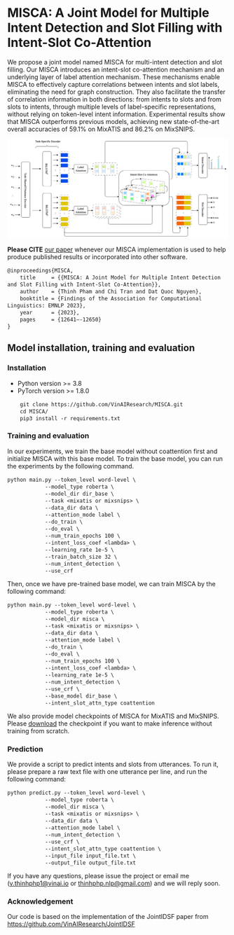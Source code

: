 # MISCA: A Joint Model for Multiple Intent Detection and Slot Filling with Intent-Slot Co-Attention

We propose a joint model named MISCA for multi-intent detection and slot filling. Our MISCA introduces an intent-slot co-attention mechanism and an underlying layer of label attention mechanism. These mechanisms enable MISCA to effectively capture correlations between intents and slot labels, eliminating the need for graph construction. They also facilitate the transfer of correlation information in both directions: from intents to slots and from slots to intents, through multiple levels of label-specific representations, without relying on token-level intent information. Experimental results show that MISCA outperforms previous models, achieving new state-of-the-art overall accuracies of 59.1% on MixATIS and 86.2% on MixSNIPS.

<p align="center">	
<img width="600" alt="model" src="model.png">
</p>

**Please CITE** [our paper](https://aclanthology.org/2023.findings-emnlp.841) whenever our MISCA implementation is used to help produce published results or incorporated into other software.

    @inproceedings{MISCA,
        title     = {{MISCA: A Joint Model for Multiple Intent Detection and Slot Filling with Intent-Slot Co-Attention}},
        author    = {Thinh Pham and Chi Tran and Dat Quoc Nguyen},
        booktitle = {Findings of the Association for Computational Linguistics: EMNLP 2023},
        year      = {2023},
        pages     = {12641–-12650}
    }


## Model installation, training and evaluation

### Installation
- Python version >= 3.8
- PyTorch version >= 1.8.0

```
    git clone https://github.com/VinAIResearch/MISCA.git
    cd MISCA/
    pip3 install -r requirements.txt
```

### Training and evaluation
In our experiments, we train the base model without coattention first and initialize MISCA with this base model. To train the base model, you can run the experiments by the following command.
```
python main.py --token_level word-level \
            --model_type roberta \
            --model_dir dir_base \
            --task <mixatis or mixsnips> \
            --data_dir data \
            --attention_mode label \
            --do_train \
            --do_eval \
            --num_train_epochs 100 \
            --intent_loss_coef <lambda> \
            --learning_rate 1e-5 \
            --train_batch_size 32 \
            --num_intent_detection \
            --use_crf
```
Then, once we have pre-trained base model, we can train MISCA by the following command:

```
python main.py --token_level word-level \
            --model_type roberta \
            --model_dir misca \
            --task <mixatis or mixsnips> \
            --data_dir data \
            --attention_mode label \
            --do_train \
            --do_eval \
            --num_train_epochs 100 \
            --intent_loss_coef <lambda> \
            --learning_rate 1e-5 \
            --num_intent_detection \
            --use_crf \ 
            --base_model dir_base \
            --intent_slot_attn_type coattention
```
We also provide model checkpoints of MISCA for MixATIS and MixSNIPS. Please [download](https://drive.google.com/drive/folders/1BdiXsokWZ8OzhvRf3mbJRGRPNNBjK4Rj) the checkpoint if you want to make inference without training from scratch. 

### Prediction
We provide a script to predict intents and slots from utterances. To run it, please prepare a raw text file with one utterance per line, and run the following command:
```
python predict.py --token_level word-level \
            --model_type roberta \
            --model_dir misca \
            --task <mixatis or mixsnips> \
            --data_dir data \
            --attention_mode label \
            --num_intent_detection \
            --use_crf \
            --intent_slot_attn_type coattention \
            --input_file input_file.txt \
            --output_file output_file.txt
```

If you have any questions, please issue the project or email me (v.thinhphp1@vinai.io or thinhphp.nlp@gmail.com) and we will reply soon.

### Acknowledgement

Our code is based on the implementation of the JointIDSF paper from https://github.com/VinAIResearch/JointIDSF
